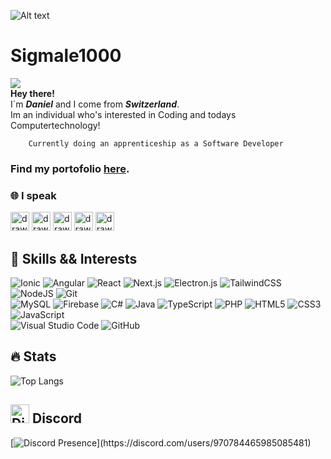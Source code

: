 
![Alt text](https://mir-s3-cdn-cf.behance.net/project_modules/max_1200/79731568097599.5b50bca477735.jpg)
# Sigmale1000
![](https://komarev.com/ghpvc/?username=Sigmale1000&color=blue) <br>
**Hey there!** <br>
I´m ***Daniel*** and I come from ***Switzerland***. <br>
Im an individual who's interested in Coding and todays Computertechnology!

        Currently doing an apprenticeship as a Software Developer
### Find my portofolio [here](https://sigmale.dev/).
### 🌐 I speak
<img src="https://cdn-icons-png.flaticon.com/512/555/555582.png" alt="drawing" width="30"/>  <img src="https://cdn-icons-png.flaticon.com/512/4060/4060233.png" alt="drawing" width="30"/>  <img src="https://cdn-icons-png.flaticon.com/512/8617/8617292.png" alt="drawing" width="30"/>  <img src="https://cdn-icons-png.flaticon.com/512/3373/3373300.png" alt="drawing" width="30"/>  <img src="https://cdn-icons-png.flaticon.com/512/3373/3373317.png" alt="drawing" width="30"/>
## 🚀 Skills && Interests
![Ionic](https://img.shields.io/badge/Ionic-%233880FF.svg?style=for-the-badge&logo=Ionic&logoColor=white)
![Angular](https://img.shields.io/badge/angular-%23DD0031.svg?style=for-the-badge&logo=angular&logoColor=white)
![React](https://img.shields.io/badge/react-%2320232a.svg?style=for-the-badge&logo=react&logoColor=%2361DAFB)
![Next.js](https://img.shields.io/badge/Next-black?style=for-the-badge&logo=next.js&logoColor=white)
![Electron.js](https://img.shields.io/badge/Electron-191970?style=for-the-badge&logo=Electron&logoColor=white)
![TailwindCSS](https://img.shields.io/badge/tailwindcss-%2338B2AC.svg?style=for-the-badge&logo=tailwind-css&logoColor=white)
![NodeJS](https://img.shields.io/badge/node.js-6DA55F?style=for-the-badge&logo=node.js&logoColor=white)
![Git](https://img.shields.io/badge/git-%23F05033.svg?style=for-the-badge&logo=git&logoColor=white)<br>
![MySQL](https://img.shields.io/badge/mysql-%2300f.svg?style=for-the-badge&logo=mysql&logoColor=white)
![Firebase](https://img.shields.io/badge/firebase-ffca28?style=for-the-badge&logo=firebase&logoColor=black)
![C#](https://img.shields.io/badge/c%23-%23239120.svg?style=for-the-badge&logo=c-sharp&logoColor=white)
![Java](https://img.shields.io/badge/java-%23ED8B00.svg?style=for-the-badge&logo=java&logoColor=white)
![TypeScript](https://img.shields.io/badge/typescript-%23007ACC.svg?style=for-the-badge&logo=typescript&logoColor=white)
![PHP](https://img.shields.io/badge/php-%23777BB4.svg?style=for-the-badge&logo=php&logoColor=white)
![HTML5](https://img.shields.io/badge/html5-%23E34F26.svg?style=for-the-badge&logo=html5&logoColor=white)
![CSS3](https://img.shields.io/badge/css3-%231572B6.svg?style=for-the-badge&logo=css3&logoColor=white)
![JavaScript](https://img.shields.io/badge/javascript-%23323330.svg?style=for-the-badge&logo=javascript&logoColor=%23F7DF1E)<br>
![Visual Studio Code](https://img.shields.io/badge/Visual%20Studio%20Code-0078d7.svg?style=for-the-badge&logo=visual-studio-code&logoColor=white)
![GitHub](https://img.shields.io/badge/github-%23121011.svg?style=for-the-badge&logo=github&logoColor=white)

## 🔥 Stats
![Top Langs](https://github-readme-stats.vercel.app/api/top-langs/?username=Sigmale1000&layout=compact&theme=dark)
## <img src="https://assets-global.website-files.com/6257adef93867e50d84d30e2/636e0a6a49cf127bf92de1e2_icon_clyde_blurple_RGB.png" alt="Discord Icon" width="30"/>  Discord
[![Discord Presence](https://lanyard-profile-readme.vercel.app/api/970784465985085481?theme=dark&bg=black&animated=true&hideDiscrim=true&borderRadius=30px&idleMessage=Probably%20doing%20something%20else...)](https://discord.com/users/970784465985085481)

